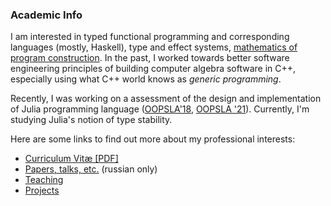 ### Academic Info

I am interested in typed functional programming and corresponding languages (mostly, Haskell),
type and effect systems, [mathematics of program construction][1]. In the past, I worked
towards better software engineering principles of building computer algebra software in C++,
especially using what C++ world knows as _generic programming_. 

Recently, I was working
on a assessment of the design and implementation of Julia programming language
([OOPSLA'18][2], [OOPSLA '21][oopsla21]). Currently, I'm studying Julia's
notion of type stability.

Here are some links to find out more about my professional interests:

*   [Curriculum Vitæ \[PDF\]](cv.pdf)
*   [Papers, talks, etc.](papers.html) (russian only)
*   [Teaching](teaching.en.html)
*   [Projects](projects.en.html)

[1]: https://patternsinfp.wordpress.com/2010/09/18/story-so-far/
[2]: https://www.di.ens.fr/~zappa/projects/lambdajulia/
[rai]: https://www.relational.ai/
[oopsla21]: Projects/stability
